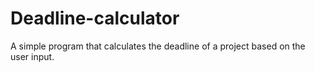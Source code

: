 # Deadline-calculator
A simple program that calculates the deadline of a project based on the user input.

